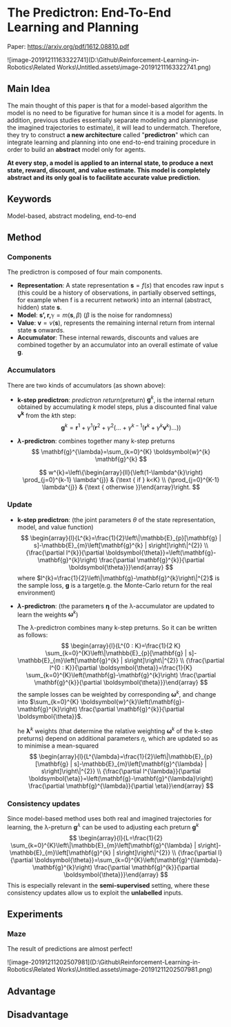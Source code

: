 # The Predictron: End-To-End Learning and Planning

Paper: https://arxiv.org/pdf/1612.08810.pdf



![image-20191211163322741](D:\Github\Reinforcement-Learning-in-Robotics\Related Works\Untitled.assets\image-20191211163322741.png)

## Main Idea

The main thought of this paper is that for a model-based algorithm the model is no need to be figurative for human since it is a model for agents. In addition, previous studies essentially separate modeling and planning(use the imagined trajectories to estimate), it will lead to undermatch. Therefore, they try to construct **a new architecture** called "**predictron**" which can integrate learning and planning into one end-to-end training procedure in order to build an **abstract** model only for agents.

**At every step, a model is applied to an internal state, to produce a next state, reward, discount, and value estimate. This model is completely abstract and its only goal is to facilitate accurate value prediction.**

## Keywords

Model-based, abstract modeling, end-to-end

## Method

### Components

The predictron is composed of four main components.

- **Representation**: A state representation $\textbf{s} = f(s)$ that encodes raw input s (this could be a history of observations, in partially observed settings, for example when f is a recurrent network) into an internal (abstract, hidden) state $\textbf{s}$.
- **Model**: $\textbf{s', r,}\mathbb{\gamma }=m(\textbf{s}, \beta)$ ($\beta$ is the noise for randomness)
- **Value**: $\textbf{v}=v(\textbf{s})$, represents the remaining internal return from internal state $\textbf{s}$ onwards.
- **Accumulator**: These internal rewards, discounts and values are combined together by an accumulator into an overall estimate of value $\textbf{g}$. 

### Accumulators

There are two kinds of accumulators (as shown above):

- **k-step predictron**: *predictron return*(preturn) $\mathbf{g}^{k}$, is the internal return obtained by accumulating $k$ model steps, plus a discounted final value $\mathbf{v^k}$ from the $k$th step:
  $$
  \mathbf{g}^{k}=\mathbf{r}^{1}+\gamma^{1}\left(\mathbf{r}^{2}+\gamma^{2}\left(\ldots+\gamma^{k-1}\left(\mathbf{r}^{k}+\gamma^{k} \mathbf{v}^{k}\right) \ldots\right)\right)
  $$

- **$\lambda$-predictron**: combines together many k-step preturns 
  $$
  \mathbf{g}^{\lambda}=\sum_{k=0}^{K} \boldsymbol{w}^{k} \mathbf{g}^{k}
  $$

  $$
  w^{k}=\left\{\begin{array}{ll}{\left(1-\lambda^{k}\right) \prod_{j=0}^{k-1} \lambda^{j}} & {\text { if } k<K} \\ {\prod_{j=0}^{K-1} \lambda^{j}} & {\text { otherwise }}\end{array}\right.
  $$

### Update

- **k-step predictron**: (the joint parameters $θ$ of the state representation, model, and value function)
  $$
  \begin{array}{l}{L^{k}=\frac{1}{2}\left\|\mathbb{E}_{p}[\mathbf{g} | s]-\mathbb{E}_{m}\left[\mathbf{g}^{k} | s\right]\right\|^{2}} \\ {\frac{\partial l^{k}}{\partial \boldsymbol{\theta}}=\left(\mathbf{g}-\mathbf{g}^{k}\right) \frac{\partial \mathbf{g}^{k}}{\partial \boldsymbol{\theta}}}\end{array}
  $$
  where $l^{k}=\frac{1}{2}\left\|\mathbf{g}-\mathbf{g}^{k}\right\|^{2}$ is the sample loss, $\mathbf{g}$ is a target(e.g. the Monte-Carlo return for the real environment)

- **$\lambda$-predictron**: (the parameters $\boldsymbol{η}$ of the λ-accumulator are updated to learn the weights $\boldsymbol{\omega}^k$)

  The λ-predictron combines many k-step preturns. So it can be written as follows:
  $$
  \begin{array}{l}{L^{0 : K}=\frac{1}{2 K} \sum_{k=0}^{K}\left\|\mathbb{E}_{p}[\mathbf{g} | s]-\mathbb{E}_{m}\left[\mathbf{g}^{k} | s\right]\right\|^{2}} \\ {\frac{\partial l^{0 : K}}{\partial \boldsymbol{\theta}}=\frac{1}{K} \sum_{k=0}^{K}\left(\mathbf{g}-\mathbf{g}^{k}\right) \frac{\partial \mathbf{g}^{k}}{\partial \boldsymbol{\theta}}}\end{array}
  $$
  the sample losses can be weighted by corresponding $\boldsymbol{\omega}^k$, and change into $\sum_{k=0}^{K} \boldsymbol{w}^{k}\left(\mathbf{g}-\mathbf{g}^{k}\right) \frac{\partial \mathbf{g}^{k}}{\partial \boldsymbol{\theta}}$. 

  he $\boldsymbol{λ}^k$ weights (that determine the relative weighting  $\boldsymbol{\omega}^k$ of the k-step preturns) depend on additional parameters $η$, which are updated so as to minimise a mean-squared
  $$
  \begin{array}{l}{L^{\lambda}=\frac{1}{2}\left\|\mathbb{E}_{p}[\mathbf{g} | s]-\mathbb{E}_{m}\left[\mathbf{g}^{\lambda} | s\right]\right\|^{2}} \\ {\frac{\partial l^{\lambda}}{\partial \boldsymbol{\eta}}=\left(\mathbf{g}-\mathbf{g}^{\lambda}\right) \frac{\partial \mathbf{g}^{\lambda}}{\partial \eta}}\end{array}
  $$

### Consistency updates

Since model-based method uses both real and imagined trajectories for learning, the λ-preturn $\mathbf{g}^{\lambda}$ can be used to adjusting each preturn $\mathbf{g}^{k}$
$$
\begin{array}{l}{L=\frac{1}{2} \sum_{k=0}^{K}\left\|\mathbb{E}_{m}\left[\mathbf{g}^{\lambda} | s\right]-\mathbb{E}_{m}\left[\mathbf{g}^{k} | s\right]\right\|^{2}} \\ {\frac{\partial l}{\partial \boldsymbol{\theta}}=\sum_{k=0}^{K}\left(\mathbf{g}^{\lambda}-\mathbf{g}^{k}\right) \frac{\partial \mathbf{g}^{k}}{\partial \boldsymbol{\theta}}}\end{array}
$$
This is especially relevant in the **semi-supervised** setting, where these consistency updates allow us to exploit the **unlabelled** inputs.

## Experiments

### Maze

The result of predictions are almost perfect!

![image-20191211202507981](D:\Github\Reinforcement-Learning-in-Robotics\Related Works\Untitled.assets\image-20191211202507981.png)

## Advantage





## Disadvantage


